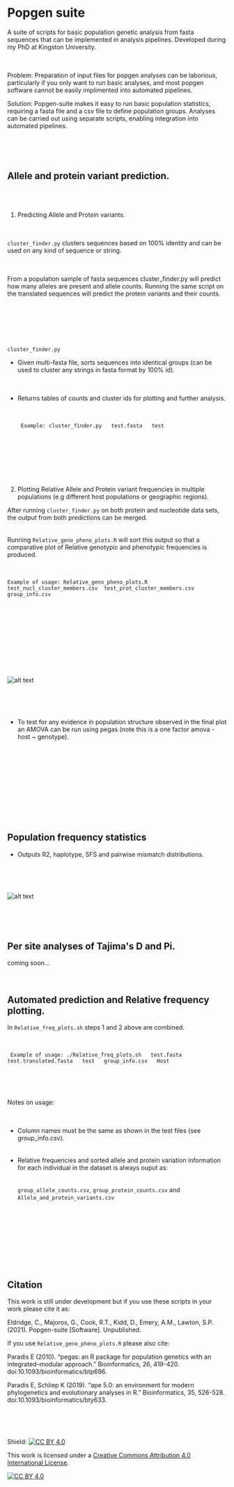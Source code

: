 # Popgen suite

A suite of scripts for basic population genetic analysis from fasta sequences that can be implemented in analysis pipelines. Developed during my PhD at Kingston University.
<br /> <br /> <br />


Problem: Preparation of input files for popgen analyses can be laborious, particularly if you only want to run basic analyses, and most popgen software cannot be easily implimented into automated pipelines. 

Solution: Popgen-suite makes it easy to run basic population statistics, requiring a fasta file and a csv file to define population groups. Analyses can be carried out using separate scripts, enabling integration into automated pipelines.

<br /> <br /> <br />


## Allele and protein variant prediction.<br /> <br /> <br />

 
 1. Predicting Allele and Protein variants. <br /> <br /> <br />  

`cluster_finder.py` clusters sequences based on 100% identity and can be used on any kind of sequence or string. <br /> <br /> <br />

From a population sample of fasta sequences cluster_finder.py will predict how many alleles are present and allele counts. Running the same script 
on the translated sequences will predict the protein variants and their counts.<br /> <br /> <br />


<br /> <br /> <br />

`cluster_finder.py`


- Given multi-fasta file, sorts sequences into identical groups (can be used to cluster any strings in fasta format by 100% id).<br /> <br /> <br />
- Returns tables of counts and cluster ids for plotting and further analysis.<br /> <br /> <br />


       Example: cluster_finder.py   test.fasta   test
       
       
<br /> <br /> <br />
<br /> <br /> <br />


2. Plotting Relative Allele and Protein variant frequencies in multiple populations (e.g different host populations or geographic regions).

After running `cluster_finder.py` on both protein and nucleotide data sets, the output from both predictions can be merged.<br /> <br /> <br />
Running `Relative_geno_pheno_plots.R` will sort this output so that a comparative plot of Relative genotypic and phenotypic frequencies is produced.<br /> <br /> <br />

    Example of usage: Relative_geno_pheno_plots.R  test_nucl_cluster_members.csv  test_prot_cluster_members.csv   group_info.csv 
    
    
<br /> <br /> <br />
<br /> <br /> <br />
<br /> <br /> <br />


![alt text](Example/Relative_phen_geno_plot_amova.png)


<br /> <br /> <br />

- To test for any evidence in population structure observed in the final plot an AMOVA can be run using pegas (note this is a one factor amova - host ~ genotype). 

<br /> <br /> <br />


<br /> <br /> <br />
<br /> <br /> <br />



## Population frequency statistics

- Outputs R2, haplotype, SFS and pairwise mismatch distributions.

<br /> <br /> <br />

![alt text](Example/summary.jpg)



<br /> <br /> <br />


## Per site analyses of Tajima's D and Pi.

coming soon...
<br /> <br /> <br />




## Automated prediction and Relative frequency plotting. 

In `Relative_freq_plots.sh` steps 1 and 2 above are combined. 
<br /> <br /> <br />


     Example of usage: ./Relative_freq_plots.sh   test.fasta   test.translated.fasta   test   group_info.csv   Host
<br /> <br /> <br />

Notes on usage:
<br /> <br /> <br />
- Column names must be the same as shown in the test files (see group_info.csv). <br /> <br /> <br />
- Relative frequencies and sorted allele and protein variation information for each individual in the dataset is always ouput as:<br /> <br /> <br />
`group_allele_counts.csv`, `group_protein_counts.csv` and `Allele_and_protein_variants.csv` <br /> <br /> <br />

<br /> <br /> <br />
<br /> <br /> <br />



## Citation  

This work is still under development but if you use these scripts in your work please cite it as:

Eldridge, C., Majoros, G., Cook, R.T., Kidd, D., Emery, A.M., Lawton, S.P. (2021). Popgen-suite [Software]. Unpublished.  


If you use `Relative_geno_pheno_plots.R` please also cite:  

Paradis E (2010). “pegas: an R package for population genetics with an integrated–modular approach.” Bioinformatics, 26, 419-420. doi:10.1093/bioinformatics/btp696.  

Paradis E, Schliep K (2019). “ape 5.0: an environment for modern phylogenetics and evolutionary analyses in R.” Bioinformatics, 35, 526-528. doi:10.1093/bioinformatics/bty633.  





<br /> <br /> <br />

Shield: [![CC BY 4.0][cc-by-shield]][cc-by]

This work is licensed under a
[Creative Commons Attribution 4.0 International License][cc-by].

[![CC BY 4.0][cc-by-image]][cc-by]

[cc-by]: http://creativecommons.org/licenses/by/4.0/
[cc-by-image]: https://i.creativecommons.org/l/by/4.0/88x31.png
[cc-by-shield]: https://img.shields.io/badge/License-CC%20BY%204.0-lightgrey.svg



